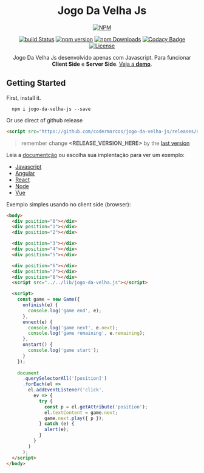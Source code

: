 <h1 align="center">Jogo Da Velha Js</h1>

<p align="center">
  <a class="badge-align" href="https://nodei.co/npm/jogo-da-velha-js/">
  <img src="https://nodei.co/npm/jogo-da-velha-js.png?downloads=true&downloadRank=true" alt="NPM"></a>
</p>

<p align="center">
  <a class="badge-align" href="https://travis-ci.org/codermarcos/jogo-da-velha-js"><img  src="https://travis-ci.org/codermarcos/jogo-da-velha-js.svg?branch=master" alt="build Status"/></a>

  <a class="badge-align" href="https://badge.fury.io/js/jogo-da-velha-js">
  <img src="https://badge.fury.io/js/jogo-da-velha-js.svg" alt="npm version"></a>
  
  <a class="badge-align" href="https://www.npmjs.com/package/jogo-da-velha-js">
  <img src="https://img.shields.io/npm/dm/jogo-da-velha-js.svg" alt="npm Downloads"></a>
  
  <a class="badge-align" href="https://www.codacy.com/app/codermarcos/jogo-da-velha-js?utm_source=github.com&amp;utm_medium=referral&amp;utm_content=codermarcos/jogo-da-velha-js&amp;utm_campaign=Badge_Grade">
  <img src="https://api.codacy.com/project/badge/Grade/ee8f87689ae749b1822499995ef8d1d2" alt="Codacy Badge"></a>

  <a class="badge-align" href="https://opensource.org/licenses/Apache-2.0">
  <img src="https://img.shields.io/badge/License-Apache%202.0-blue.svg" alt="License"></a>
</p>

<p align="center">
  Jogo Da Velha Js desenvolvido apenas com Javascript. Para funcionar <b>Client Side</b> e <b>Server Side</b>.
  <a href="https://codermarcos.github.io/jogo-da-velha-js/">Veja a <b>demo</b></a>.
</p>

## Getting Started

First, install it.

```shell
  npm i jogo-da-velha-js --save
```

Or use direct of github release

```html
<script src="https://github.com/codermarcos/jogo-da-velha-js/releases/download/<RELEASE_VERSION_HERE>/jogo-da-velha-js.js"></script>
```

> remember change **<RELEASE_VERSION_HERE>** by the [last version](https://github.com/codermarcos/jogo-da-velha-js/releases/latest)

Leia a [documentção](docs/#readme) ou escolha sua implentação para ver um exemplo:

* [Javascript](examples/javascript/#readme)
* [Angular](examples/angular#readme)
* [React](examples/react#readme)
* [Node](examples/node#readme)
* [Vue](examples/vue#readme)

Exemplo simples usando no client side (browser):

```html
<body>
  <div position="0"></div>
  <div position="1"></div>
  <div position="2"></div>

  <div position="3"></div>
  <div position="4"></div>
  <div position="5"></div>

  <div position="6"></div>
  <div position="7"></div>
  <div position="8"></div>
  <script src="../../lib/jogo-da-velha.js"></script>

  <script>
    const game = new Game({
      onfinish(e) {
        console.log('game end', e);
      },
      onnext(e) {
        console.log('game next', e.next);
        console.log('game remaining', e.remaining);
      },
      onstart() {
        console.log('game start');
      }
    });
    
    document
      .querySelectorAll('[position]')
      .forEach(el =>
        el.addEventListener('click',
          ev => {
            try {
              const p = el.getAttribute('position');
              el.textContent = game.next;
              game.next.play({ p });
            } catch (e) {
              alert(e);
            }
          }
        )
      );
  </script>
</body>
```
